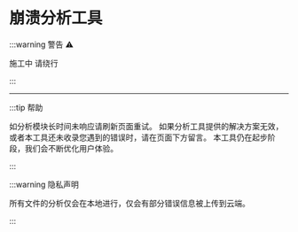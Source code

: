 <script setup>
import analyzer from '../components/analyzer.vue'
</script>

# 崩溃分析工具

:::warning 警告 ⚠

施工中 请绕行

:::

---

<analyzer/>

:::tip 帮助

如分析模块长时间未响应请刷新页面重试。
如果分析工具提供的解决方案无效，或者本工具还未收录您遇到的错误时，请在页面下方留言。
本工具仍在起步阶段，我们会不断优化用户体验。

:::

:::warning 隐私声明

所有文件的分析仅会在本地进行，仅会有部分错误信息被上传到云端。

:::